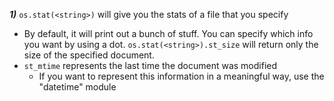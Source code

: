
***1)*** `os.stat(<string>)` will give you the stats of a file that you specify
  - By default, it will print out a bunch of stuff. You can specify which info you want by using a dot.
  `os.stat(<string>).st_size` will return only the size of the specified document.
  - `st_mtime` represents the last time the document was modified
    - If you want to represent this information in a meaningful way, use the "datetime" module
